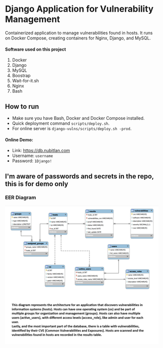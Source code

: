 # Django Application for Vulnerability Management
Containerized application to manage vulnerabilities found in hosts. It runs on Docker Compose, creating containers for Nginx, Django, and MySQL. 

#### Software used on this project

1. Docker
2. Django
3. MySQL
4. Boostrap
5. Wait-for-it.sh
4. Nginx
5. Bash

## How to run
- Make sure you have Bash, Docker and Docker Compose installed.
- Quick deployment command `scripts/deploy.sh`.
- For online server is `django-vulns/scripts/deploy.sh -prod`.

#### Online Demo:
- Link: https://db.nubitlan.com
- Username: `username`
- Password: `1Django!`

## I'm aware of passwords and secrets in the repo, this is for demo only

### EER Diagram

![EER Diagram](db_files/eer_diagram.png)
